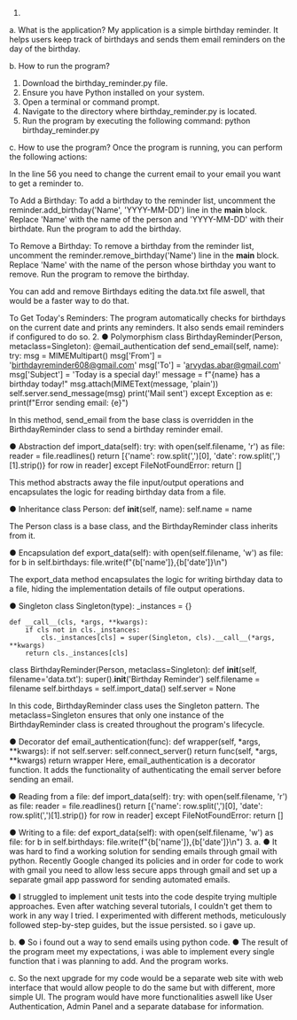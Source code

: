 1.
a. What is the application? 
My application is a simple birthday reminder.  It helps users keep track of birthdays and sends them email reminders on the day of the birthday.

b. How to run the program?
1. Download the birthday_reminder.py file.
2. Ensure you have Python installed on your system.
3. Open a terminal or command prompt.
4. Navigate to the directory where birthday_reminder.py is located.
5. Run the program by executing the following command: python birthday_reminder.py

c. How to use the program?
Once the program is running, you can perform the following actions:

In the line 56 you need to change the current email to your email you want to get a reminder to.

To Add a Birthday: To add a birthday to the reminder list, uncomment the reminder.add_birthday('Name', 'YYYY-MM-DD') line in the __main__ block. Replace 'Name' with the name of the person and 'YYYY-MM-DD' with their birthdate. Run the program to add the birthday.

To Remove a Birthday: To remove a birthday from the reminder list, uncomment the reminder.remove_birthday('Name') line in the __main__ block. Replace 'Name' with the name of the person whose birthday you want to remove. Run the program to remove the birthday.

You can add and remove Birthdays editing the data.txt file aswell, that would be a faster way to do that.

To Get Today's Reminders: The program automatically checks for birthdays on the current date and prints any reminders. It also sends email reminders if configured to do so.
2.
● Polymorphism
class BirthdayReminder(Person, metaclass=Singleton): 
    @email_authentication
    def send_email(self, name):
        try:
            msg = MIMEMultipart()
            msg['From'] = 'birthdayreminder608@gmail.com'
            msg['To'] = 'arvydas.abar@gmail.com'
            msg['Subject'] = 'Today is a special day!'
            message = f"{name} has a birthday today!"
            msg.attach(MIMEText(message, 'plain'))
            self.server.send_message(msg)
            print('Mail sent')
        except Exception as e:
            print(f"Error sending email: {e}")

In this method, send_email from the base class is overridden in the BirthdayReminder class to send a birthday reminder email.

● Abstraction
def import_data(self):
    try:
        with open(self.filename, 'r') as file:
            reader = file.readlines()
            return [{'name': row.split(',')[0], 'date': row.split(',')[1].strip()} for row in reader]
    except FileNotFoundError:
        return []

This method abstracts away the file input/output operations and encapsulates the logic for reading birthday data from a file.

● Inheritance
class Person:
    def __init__(self, name):
        self.name = name

The Person class is a base class, and the BirthdayReminder class inherits from it.

● Encapsulation
def export_data(self):
    with open(self.filename, 'w') as file:
        for b in self.birthdays:
            file.write(f"{b['name']},{b['date']}\n")

The export_data method encapsulates the logic for writing birthday data to a file, hiding the implementation details of file output operations.

● Singleton
class Singleton(type):
    _instances = {}

    def __call__(cls, *args, **kwargs):
        if cls not in cls._instances:
            cls._instances[cls] = super(Singleton, cls).__call__(*args, **kwargs)
        return cls._instances[cls]

class BirthdayReminder(Person, metaclass=Singleton):
    def __init__(self, filename='data.txt'):
        super().__init__('Birthday Reminder')
        self.filename = filename
        self.birthdays = self.import_data()
        self.server = None

In this code, BirthdayReminder class uses the Singleton pattern. The metaclass=Singleton ensures that only one instance of the BirthdayReminder class is created throughout the program's lifecycle.

● Decorator
def email_authentication(func):
    def wrapper(self, *args, **kwargs):
        if not self.server:
            self.connect_server()
        return func(self, *args, **kwargs)
    return wrapper
Here, email_authentication is a decorator function. It adds the functionality of authenticating the email server before sending an email.

● Reading from a file:
def import_data(self):
    try:
        with open(self.filename, 'r') as file:
            reader = file.readlines()
            return [{'name': row.split(',')[0], 'date': row.split(',')[1].strip()} for row in reader]
    except FileNotFoundError:
        return []

● Writing to a file:
def export_data(self):
    with open(self.filename, 'w') as file:
        for b in self.birthdays:
            file.write(f"{b['name']},{b['date']}\n")
3.
a.
● It was hard to find a working solution for sending emails through gmail with python. Recently Google changed its policies and in order for code to work with gmail you need to allow less secure apps through gmail and set up a separate gmail app password for sending automated emails.

● I struggled to implement unit tests into the code despite trying multiple approaches. Even after watching several tutorials, I couldn't get them to work in any way I tried. I experimented with different methods, meticulously followed step-by-step guides, but the issue persisted. so i gave up.

b.
● So i found out a way to send emails using python code.
● The result of the program meet my expectations, i was able to implement every single function that i was planning to add. And the program works.

c. So the next upgrade for my code would be a separate web site with web interface that would allow people to do the same but with different, more simple UI. The program would have more functionalities aswell like User Authentication, Admin Panel and a separate database for information.


